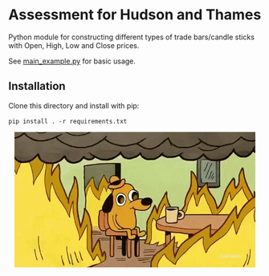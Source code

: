 # Assessment for Hudson and Thames

Python module for constructing different types of trade bars/candle sticks with Open, High, Low and Close prices.

See [main_example.py](main_example.py) for basic usage.

## Installation

Clone this directory and install with pip:
```
pip install . -r requirements.txt
```

<p align="center">
	<img src="misc/room-on-fire.gif" />
</p>